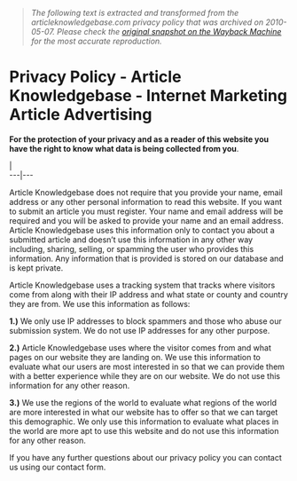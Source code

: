 > *The following text is extracted and transformed from the articleknowledgebase.com privacy policy that was archived on 2010-05-07. Please check the [original snapshot on the Wayback Machine](https://web.archive.org/web/20100507024105id_/http%3A//www.articleknowledgebase.com/privacy-policy.html) for the most accurate reproduction.*

# Privacy Policy - Article Knowledgebase - Internet Marketing Article Advertising

**For the protection of your privacy and as a reader of this website you have the right to know what data is being collected from you**.

| [](http://articleknowledgebase.com/cgi-bin/track/tracker.cgi?iaw2)  
---|---  
  
Article Knowledgebase does not require that you provide your name, email address or any other personal information to read this website. If you want to submit an article you must register. Your name and email address will be required and you will be asked to provide your name and an email address. Article Knowledgebase uses this information only to contact you about a submitted article and doesn’t use this information in any other way including, sharing, selling, or spamming the user who provides this information. Any information that is provided is stored on our database and is kept private.




Article Knowledgebase uses a tracking system that tracks where visitors come from along with their IP address and what state or county and country they are from. We use this information as follows:

**1.)** We only use IP addresses to block spammers and those who abuse our submission system. We do not use IP addresses for any other purpose.




**2.)** Article Knowledgebase uses where the visitor comes from and what pages on our website they are landing on. We use this information to evaluate what our users are most interested in so that we can provide them with a better experience while they are on our website. We do not use this information for any other reason.

**3.)** We use the regions of the world to evaluate what regions of the world are more interested in what our website has to offer so that we can target this demographic. We only use this information to evaluate what places in the world are more apt to use this website and do not use this information for any other reason.




If you have any further questions about our privacy policy you can contact us using our contact form.

  

